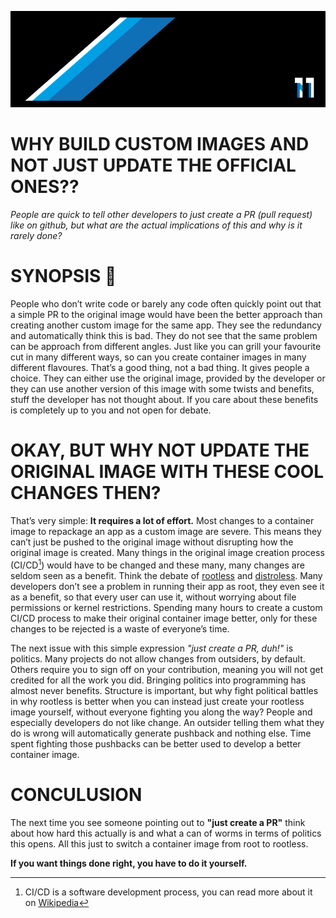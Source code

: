 ![banner](https://github.com/11notes/static/blob/main/img/banner/README.png?raw=true)

# WHY BUILD CUSTOM IMAGES AND NOT JUST UPDATE THE OFFICIAL ONES??

*People are quick to tell other developers to just create a PR (pull request) like on github, but what are the actual implications of this and why is it rarely done?*

# SYNOPSIS 📖

People who don’t write code or barely any code often quickly point out that a simple PR to the original image would have been the better approach than creating another custom image for the same app. They see the redundancy and automatically think this is bad. They do not see that the same problem can be approach from different angles. Just like you can grill your favourite cut in many different ways, so can you create container images in many different flavoures. That’s a good thing, not a bad thing. It gives people a choice. They can either use the original image, provided by the developer or they can use another version of this image with some twists and benefits, stuff the developer has not thought about. If you care about these benefits is completely up to you and not open for debate.

# OKAY, BUT WHY NOT UPDATE THE ORIGINAL IMAGE WITH THESE COOL CHANGES THEN?

That’s very simple: **It requires a lot of effort.** Most changes to a container image to repackage an app as a custom image are severe. This means they can’t just be pushed to the original image without disrupting how the original image is created. Many things in the original image creation process (CI/CD[^1]) would have to be changed and these many, many changes are seldom seen as a benefit. Think the debate of [rootless](https://github.com/11notes/RTFM/blob/main/linux/container/image/rootless.md) and [distroless](https://github.com/11notes/RTFM/blob/main/linux/container/image/distroless.md). Many developers don’t see a problem in running their app as root, they even see it as a benefit, so that every user can use it, without worrying about file permissions or kernel restrictions. Spending many hours to create a custom CI/CD process to make their original container image better, only for these changes to be rejected is a waste of everyone’s time.

The next issue with this simple expression *"just create a PR, duh!"* is politics. Many projects do not allow changes from outsiders, by default. Others require you to sign off on your contribution, meaning you will not get credited for all the work you did. Bringing politics into programming has almost never benefits. Structure is important, but why fight political battles in why rootless is better when you can instead just create your rootless image yourself, without everyone fighting you along the way? People and especially developers do not like change. An outsider telling them what they do is wrong will automatically generate pushback and nothing else. Time spent fighting those pushbacks can be better used to develop a better container image.

# CONCULUSION

The next time you see someone pointing out to **"just create a PR"** think about how hard this actually is and what a can of worms in terms of politics this opens. All this just to switch a container image from root to rootless.

**If you want things done right, you have to do it yourself.**

[^1]: CI/CD is a software development process, you can read more about it on [Wikipedia](https://en.wikipedia.org/wiki/CI/CD)